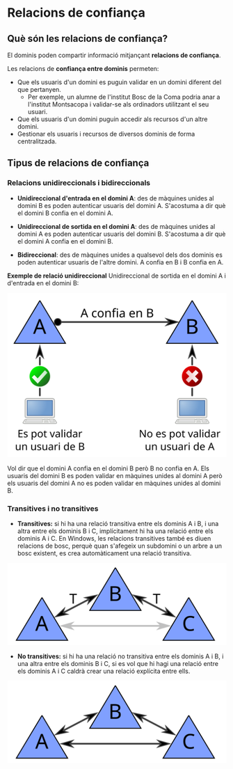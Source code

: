 # Relacions de confiança

## Què són les relacions de confiança?

El dominis poden compartir informació mitjançant **relacions de confiança**. 

Les relacions de **confiança entre dominis** permeten:
* Que els usuaris d'un domini es puguin validar en un domini diferent del que pertanyen.
    *  Per exemple, un alumne de l'institut Bosc de la Coma podria anar a l'institut Montsacopa i validar-se als ordinadors utilitzant el seu usuari.
* Que els usuaris d'un domini puguin accedir als recursos d'un altre domini.
* Gestionar els usuaris i recursos de diversos dominis de forma centralitzada.

## Tipus de relacions de confiança

### Relacions unidireccionals i bidireccionals

* **Unidireccional d'entrada en el domini A**: des de màquines unides al domini B es poden autenticar usuaris del domini A. S'acostuma a dir què el domini B confia en el domini A.

* **Unidireccional de sortida en el domini A**: des de màquines unides al domini A es poden autenticar usuaris del domini B. S'acostuma a dir què el domini A confia en el domini B.

* **Bidireccional**: des de màquines unides a qualsevol dels dos dominis es poden autenticar usuaris de l'altre domini. A confia en B i B confia en A.

**Exemple de relació unidireccional**
Unidireccional de sortida en el domini A i d'entrada en el domini B:

![Relació unidireccional](/assets/Relacions_Unidireccional.svg)

Vol dir que el domini A confia en el domini B però B no confia en A. Els usuaris del domini B es poden validar en màquines unides al domini A però els usuaris del domini A no es poden validar en màquines unides al domini B.

### Transitives i no transitives

* **Transitives:** si hi ha una relació transitiva entre els dominis A i B, i una altra entre els dominis B i C, implícitament hi ha una relació entre els dominis A i C.
En Windows, les relacions transitives també es diuen relacions de bosc, perquè quan s'afegeix un subdomini o un arbre a un bosc existent, es crea automàticament una relació transitiva.

![Relació Transitiva](/assets/Relacions_Transitiva.svg)

* **No transitives:** si hi ha una relació no transitiva entre els dominis A i B, i una altra entre els dominis B i C, si es vol que hi hagi una relació entre els dominis A i C caldrà crear una relació explícita entre ells.

![Relació no transitiva](/assets/Relacions_NoTransitiva.svg)